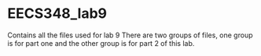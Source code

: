 # EECS348_lab9
Contains all the files used for lab 9
There are two groups of files, one group is for part one and the other group is for part 2 of this lab.
